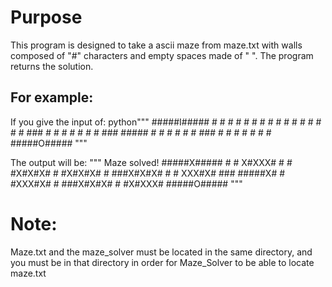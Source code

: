 # Purpose
This program is designed to take a ascii maze from maze.txt with walls composed of "#" characters and empty spaces made of " ". The program returns the solution.

## For example:
If you give the input of:
python"""
    #####I#####
    # #   #   #
    # # # # # #
    #   # # # #
    # ### # # #
    # #     # #
    ### ##### #
    #   #   # #
    # ### # # #
    #   # #   #
    #####O#####
"""

The output will be:
"""
    Maze solved!
    #####X#####
    # #  X#XXX#
    # # #X#X#X#
    #   #X#X#X#
    # ###X#X#X#
    # #  XXX#X#
    ### #####X#
    #   #XXX#X#
    # ###X#X#X#
    #   #X#XXX#
    #####O#####
"""

# Note:
Maze.txt and the maze_solver must be located in the same directory, and you must be in that directory in order for Maze_Solver to be able to locate maze.txt

